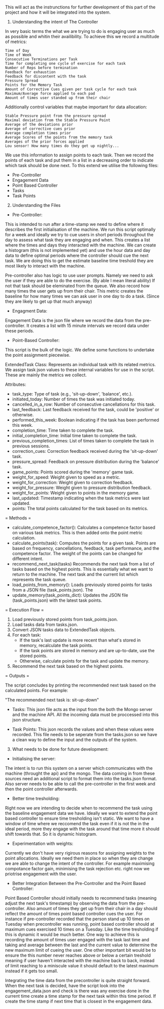 This will act as the instrunctions for further development of this part of the project and how it will be integrated into the system.

1. Understanding the intent of The Controller

In very basic terms the what we are trying to do is engaging user as much as possible and whitin their availibility. To achieve this we record a multitude of metrics:

    Time of Day 
    Time of Week
    Consecutive Terminations per Task  
    Time for completing one cycle of exercise for each task 
    Number of Reps before termination 
    Feedback for exhaustion 
    Feedback for discontent with the task
    Pressure Spread 
    Points for the Memory Task 
    Amount of Corrective Cues given per task cycle for each task 
    Maximum/Average force applied to each pad 
    Amount of times user standed up from their chair
    
Additionally control variables that maybe important for data allocation: 

    Stable Pressure point from the pressure spread 
    Maximal deviation from the Stable Pressure Point 
    Average of the deviations prior 
    Average of corrective cues prior 
    Average completion times prior 
    Average Scores of the points from the memory task 
    Averages of the prior forces applied 
    Lou sensor! How many times do they get up nightly... 

We use this information to assign points to each task. Then we record the points of each task and put them in a list in a decreasing order to indicate which task should be done next. To this extend we utilise the following files:

- Pre-Controller
- Engagement Data
- Point Based Controller
- Tasks
- Task Points

2. Understanding the Files

- Pre-Controller:

This is intended to run after a time-stamp we need to define where it describes the first initialisation of the machine. We run this script optimally for a week and ideally we try to cue users in short periods throughout the day to assess what task they are engaging and when. This creates a list where the times and days they interacted with the machine. We can create a histogram (this is not implemented yet) and use the hour data and day data to define optimal periods where the controller should cue the next task. We are doing this to get the estimate baseline time treshold they are most likely to interact with the machine.

Pre-controller also has logic to use user prompts. Namely we need to ask the user if they are able to do the exercise. (By able I mean literal ability) If not that task should be eleminated from the queue. We also record how many times the user gets up from their chair. This metric creates the baseline for how many times we can ask user in one day to do a task. (Since they are likely to get up that much anyway)

- Engagment Data:

Engagement Data is the json file where we record the data from the pre-controller. It creates a list with 15 minute intervals we record data under these periods.

- Point-Based Controller:

This script is the bulk of the logic. We define some functions to undertake the point assignment piecewise.


ExtendedTask Class: Represents an individual task with its related metrics. We assign task json values to these internal variables for use in the script. These are mainly the metrics we collect.

  Attributes:

 - task_type: Type of task (e.g., 'sit-up-down', 'balance', etc.).
 - initiated_today: Number of times the task was initiated today.
 - cancelled_in_a_row: Number of consecutive cancellations for this task.
 - last_feedback: Last feedback received for the task, could be 'positive' or otherwise.
 - performed_this_week: Boolean indicating if the task has been performed this week.
 - completion_time: Time taken to complete the task.
 - initial_completion_time: Initial time taken to complete the task.
 - previous_completion_times: List of times taken to complete the task in previous sessions.
 - correction_cues: Correction feedback received during the 'sit-up-down' task.
 - pressure_spread: Feedback on pressure distribution during the 'balance' task.
 - game_points: Points scored during the 'memory' game task.
 - weight_for_speed: Weight given to speed as a metric.
 - weight_for_correction: Weight given to correction feedback.
 - weight_for_pressure: Weight given to pressure distribution feedback.
 - weight_for_points: Weight given to points in the memory game.
 - last_updated: Timestamp indicating when the task metrics were last updated.
 - points: The total points calculated for the task based on its metrics.

= Methods =

- calculate_competence_factor(): Calculates a competence factor based on various task metrics. This is then added onto the point metric calculation.
- calculate_points(task): Computes the points for a given task. Points are based on frequency, cancellations, feedback, task performance, and the competence factor. The weight of the points can be changed for different intent.
- recommend_next_task(tasks) Recommends the next task from a list of tasks based on the highest points. This is essentially what we want to return to the machine. The next task and the current list which represents the task queue.
- load_points_from_memory(): Loads previously stored points for tasks from a JSON file (task_points.json). The 
- update_memory(task_points_dict): Updates the JSON file (task_points.json) with the latest task points.

= Execution Flow =

  1. Load previously stored points from task_points.json.
  2. Load tasks data from tasks.json.
  3. Convert JSON tasks data to ExtendedTask objects.
  4. For each task:
     - If the task's last update is more recent than what's stored in memory, recalculate the task points.
     - If the task points are stored in memory and are up-to-date, use the stored points.
     - Otherwise, calculate points for the task and update the memory.
  5. Recommend the next task based on the highest points.

= Outputs =

The script concludes by printing the recommended next task based on the calculated points. For example:

"The recommended next task is: sit-up-down"


- Tasks: This json file acts as the input from the both the Mongo server and the machine API. All the incoming data must be proccessed into this json structure.

- Task Points: This json records the values and when these values were recorded. This file needs to be seperate from the tasks.json so we have a clean way to define the input and the outputs of the system.



3. What needs to be done for future development:

- Initialising the server:

The intent is to run this system on a server which communicates with the machine (throught the api) and the mongo. The data coming in from these sources need an additional script to format them into the tasks.json format. Also server needs to be able to call the pre-controller in the first week and then the point controller afterwards.

- Better time tresholding:

Right now we are intending to decide when to recommend the task using the baseline engagement data we have. Ideally we want to extend the point based controller to ensure time tresholding isn't static. We want to have a window of time where we reccomend the task even if it is not the in the ideal period, more they engage with the task around that time more it should shift towards that. So it is dynamic histogram.

- Experimentation with weights:

Currently we don't have very rigirous reasons for assigning weights to the point allocations. Ideally we need them in place so when they are change we are able to change the intent of the controller. For example maximising compotance factor gain, minimising the task rejection etc. right now we priotrise engagement with the user.

- Better Integration Between the Pre-Controller and the Point Based Controller:

Point Based Controller should initially needs to recommend tasks (meaning adjust the next task's timestamp) by observing the data from the pre-controller. Also amount of times they get up from their chair in a day should reflect the amount of times point based controller cues the user. For instance if pre-controller recorded that the person stand up 10 times on Tuesday when precontroller was running, point based controller should at maximum cues exercised 10 times on a Tuesday. Like the time tresholding if this is dynamic it would be much better. One way to achieve this is recording the amount of times user engaged with the task last time and taking and average between the last and the current value to determine the new maximum limit of cueing the user. One other important bit would be to ensure the this number never reaches above or below a certain treshold meaning if user haven't interacted with the machine back to back, instead of limit reaching to a miniscule value it should default to the latest maximum instead if it gets too small.

Integrating the time data from the precontroller is quite straight forward. When the next task is decided, have the script look into the engagement_data.json and check is there was any exercise done in the current time create a time stamp for the next task within this time period. If create the time stamp if next time that is closest in the engagement data.

